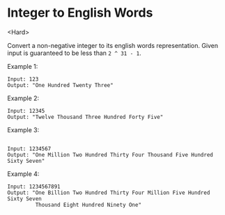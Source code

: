 # Integer to English Words

\<Hard>

Convert a non-negative integer to its english words representation. Given input
is guaranteed to be less than `2 ^ 31 - 1`.

Example 1:

```
Input: 123
Output: "One Hundred Twenty Three"
```

Example 2:

```
Input: 12345
Output: "Twelve Thousand Three Hundred Forty Five"
```

Example 3:

```

Input: 1234567
Output: "One Million Two Hundred Thirty Four Thousand Five Hundred Sixty Seven"
```

Example 4:

```
Input: 1234567891
Output: "One Billion Two Hundred Thirty Four Million Five Hundred Sixty Seven
         Thousand Eight Hundred Ninety One"
```
